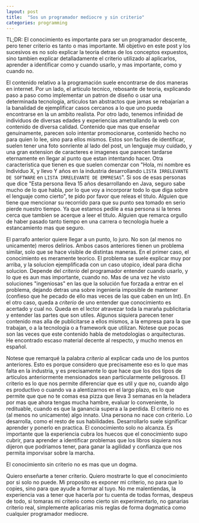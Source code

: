 ```yaml
---
layout: post
title:  "Sos un programador mediocre y sin criterio"
categories: programming
---
```


TL;DR: El conocimiento es importante para ser un programador descente, pero tener criterio es tanto o mas importante. Mi objetivo en este post y los sucesivos es no solo explicar la teoria detras de los conceptos expuestos, sino tambien explicar detalladamente el criterio utilizado al aplicarlos, aprender a identificar como y cuando usarlo, y mas importante, como y cuando no.

El contenido relativo a la programación suele encontrarse de dos maneras en internet.
Por un lado, el articulo tecnico, rebosante de teoria, explicando paso a paso como implementar un patron de diseño o usar una determinada tecnologia, articulos tan abstractos que jamas se rebajarían a la banalidad de ejemplificar casos cercanos a lo que uno pueda encontrarse en la un ambito realista. Por otro lado, tenemos infinidad de individuos de diversas edades y experiencias ametrallando la web con contenido de diversa calidad. Contenido que mas que enseñar genuinamente, parecen solo intentar promocionarse, contenido hecho no para quien lo lee, sino para ellos mismos. Estos son faciles de identificar, suelen tener una foto sonriente al lado del post, un lenguaje muy cuidado, y una gran extension de caracteres e imagenes que parecen tardarse eternamente en llegar al punto que estan intentando hacer. Otra caracteristica que tienen es que suelen comenzar con "Hola, mi nombre es Individuo X, y llevo Y años en la industria desarrollando `LISTA IRRELEVANTE DE SOFTWARE` en `LISTA IRRELEVANTE DE EMPRESAS`". Si sos de esas personas que dice "Esta persona lleva 15 años desarrollando en Java, seguro sabe mucho de lo que habla, por lo que voy a incorporar todo lo que diga sobre el lenguaje como cierto", te pido por favor que releas el titulo. Alguien que tiene que mencionar su recorrido para que su punto sea tomado en serio pierde nuestro tiempo. Ya que estamos pedile a esa persona si la tenes cerca que tambien se acerque a leer el titulo. Alguien que remarca orgullo de haber pasado tanto tiempo en una carrera o tecnologia huele a estancamiento mas que seguro.

El parrafo anterior quiere llegar a un punto, lo juro. No son (al menos no unicamente) meros delirios. Ambos casos anteriores tienen un problema similar, solo que se hace visible de distintas maneras. En el primer caso, el conocimiento es meramente teorico. El problema se suele explicar muy por arriba, y la solucion ejemplificada con un caso utopico, ideal para dicha solucion. Depende del *criterio* del programador entender cuando usarlo, y lo que es aun mas importante, cuando no. Mas de una vez he visto soluciones "ingeniosas" en las que la solución fue forzada a entrar en el problema, dejando detras una sobre ingenieria imposible de mantener (confieso que he pecado de ello mas veces de las que caben en un Int). En el otro caso, queda a *criterio* de uno entender que conocimiento es acertado y cual no. Queda en el lector atravezar toda la maraña publicitaria y entender las partes que son utiles. Algunos siquiera parecen tener contenido mas alla de publicitarse a ellos mismos, a la empresa para la que trabajan, o a la tecnologia o a framework que utilizan. Notese que pocas son las veces que este contenido habla de metodologias o arquitecturas. He encontrado escaso material decente al respecto, y mucho menos en español.

Notese que remarqué la palabra *criterio* al explicar cada uno de los puntos anteriores. Esto es porque considero que precisamente eso es lo que mas falta en la industria, y es precisamente lo que hace que los dos tipos de articulos anteriormente mensionados sean particularmente peligrosos. El criterio es lo que nos permite diferenciar que es util y que no, cuando algo es productivo o cuando va a alentizarnos en el largo plazo, es lo que permite que que no te comas esa pizza que lleva 3 semanas en la heladera por mas que ahora tengas mucha hambre, evaluar lo conveniente, lo redituable, cuando es que la ganancia supera a la perdida. El criterio no es (al menos no unicamente) algo innato. Una persona no nace con criterio. Lo desarrolla, como el resto de sus habilidades. Desarrollarlo suele significar aprender y ponerlo en practica. El conocimiento solo no alcanza. Es importante que la experiencia cubra los huecos que el conocimiento supo cubrir, para aprender a identificar problemas que los libros siquiera nos dijeron que podriamos tener, para ganar la agilidad y confianza que nos permita imporvisar sobre la marcha.

El conocimiento sin criterio no es mas que un dogma.

Quiero enseñarte a tener criterio. Quiero mostrarte lo que el conocimiento por si solo no puede. Mi proposito es exponer mi criterio, no para que lo copies, sino para que ayude a formar al tuyo. No me malentiendas, la experiencia vas a tener que hacerla por tu cuenta de todas formas, despeus de todo, si tomaras mi criterio como cierto sin experimentarlo, no ganarias criterio real, simplemente aplicarias mis reglas de forma dogmatica como cualquier programador mediocre.
